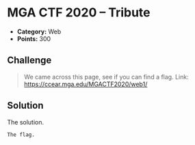 # MGA CTF 2020 – Tribute

* **Category:** Web
* **Points:** 300

## Challenge

> We came across this page, see if you can find a flag. Link: https://ccear.mga.edu/MGACTF2020/web1/

## Solution

The solution.

```
The flag.
```